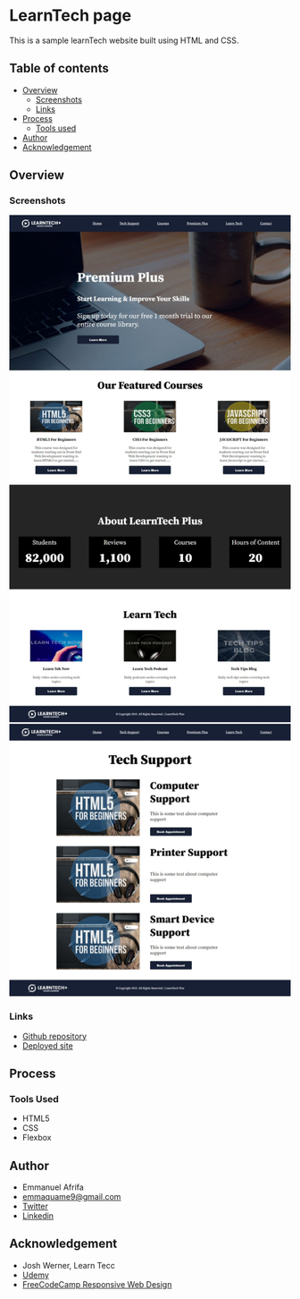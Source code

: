 # LearnTech page

This is a sample learnTech website built using HTML and CSS.


## Table of contents
- [Overview](#overview)
    - [Screenshots](#screenshots)
    - [Links](#links)
- [Process](#process)
    - [Tools used](#tools-used)
- [Author](#author)
- [Acknowledgement](#acknowledgement)


## Overview
### Screenshots
![Screenshot of the webpage](./img/screenshot1.jpeg)
![Screenshot of the webpage](./img/screenshot2.jpeg)

### Links
- [Github repository](https://github.com/Emmanuel-Afrifa/learntech)
- [Deployed site](https://learntech-sample.netlify.app/)

## Process
### Tools Used
- HTML5
- CSS
- Flexbox


## Author
- Emmanuel Afrifa
- [emmaquame9@gmail.com](mailto:emmaquame9@gmail.com)
- [Twitter](https://twitter.com/Emma33712365)
- [Linkedin](https://www.linkedin.com/in/emmanuel-afrifa-840674214/)

## Acknowledgement
- Josh Werner, Learn Tecc
- [Udemy](https://www.udemy.com/course/web-development-ultimate-course/)
- [FreeCodeCamp Responsive Web Design](https://www.freecodecamp.org/learn/responsive-web-design/)